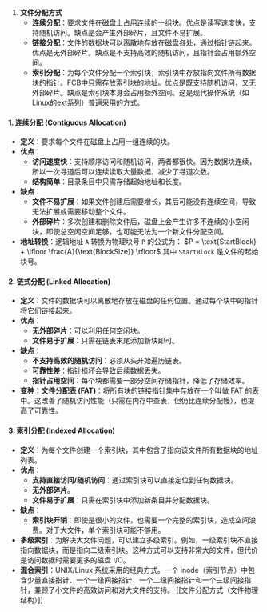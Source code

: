 1.  **文件分配方式**
    *   **连续分配**：要求文件在磁盘上占用连续的一组块。优点是读写速度快，支持随机访问。缺点是会产生外部碎片，且文件不易扩展。
    *   **链接分配**：文件的数据块可以离散地存放在磁盘各处，通过指针链起来。优点是无外部碎片。缺点是不支持高效的随机访问，且指针会占用额外空间。
    *   **索引分配**：为每个文件分配一个索引块，索引块中存放指向文件所有数据块的指针。FCB中只需存放索引块的地址。优点是既支持随机访问，又无外部碎片。缺点是索引块本身会占用额外空间。这是现代操作系统（如Linux的ext系列）普遍采用的方式。
#### 1. 连续分配 (Contiguous Allocation)

*   **定义**：要求每个文件在磁盘上占用一组连续的块。
*   **优点**：
    *   **访问速度快**：支持顺序访问和随机访问，两者都很快。因为数据块连续，所以一次寻道后可以连续读取大量数据，减少了寻道次数。
    *   **结构简单**：目录条目中只需存储起始地址和长度。
*   **缺点**：
    *   **文件不易扩展**：如果文件创建后需要增长，其后可能没有连续空间，导致无法扩展或需要移动整个文件。
    *   **外部碎片**：多次创建和删除文件后，磁盘上会产生许多不连续的小空闲块，即使总空闲空间足够，也可能无法为一个新文件分配空间。
*   **地址转换**：逻辑地址 `A` 转换为物理块号 `P` 的公式为：
    $P = \text{StartBlock} + \lfloor \frac{A}{\text{BlockSize}} \rfloor$
    其中 `StartBlock` 是文件的起始块号。

#### 2. 链式分配 (Linked Allocation)

*   **定义**：文件的数据块可以离散地存放在磁盘的任何位置。通过每个块中的指针将它们链接起来。
*   **优点**：
    *   **无外部碎片**：可以利用任何空闲块。
    *   **文件易于扩展**：只需在链表末尾添加新块即可。
*   **缺点**：
    *   **不支持高效的随机访问**：必须从头开始遍历链表。
    *   **可靠性差**：指针损坏会导致后续数据丢失。
    *   **指针占用空间**：每个块都需要一部分空间存储指针，降低了存储效率。
*   **变种：文件分配表 (FAT)**：将所有块的链接指针集中存放在一个叫做 FAT 的表中。这改善了随机访问性能（只需在内存中查表，但仍比连续分配慢），也提高了可靠性。

#### 3. 索引分配 (Indexed Allocation)

*   **定义**：为每个文件创建一个索引块，其中包含了指向该文件所有数据块的地址列表。
*   **优点**：
    *   **支持直接访问/随机访问**：通过索引块可以直接定位到任何数据块。
    *   **无外部碎片**。
    *   **文件易于扩展**：只需在索引块中添加新条目并分配数据块。
*   **缺点**：
    *   **索引块开销**：即使是很小的文件，也需要一个完整的索引块，造成空间浪费。对于大文件，单个索引块可能不够用。
*   **多级索引**：为解决大文件问题，可以建立多级索引。例如，一级索引块不直接指向数据块，而是指向二级索引块。这种方式可以支持非常大的文件，但代价是访问数据时需要更多的磁盘 I/O。
*   **混合索引**：UNIX/Linux 系统采用的经典方式。一个 inode（索引节点）中包含少量直接指针、一个一级间接指针、一个二级间接指针和一个三级间接指针，兼顾了小文件的高效访问和对大文件的支持。
[[文件分配方式（文件物理结构）]] 